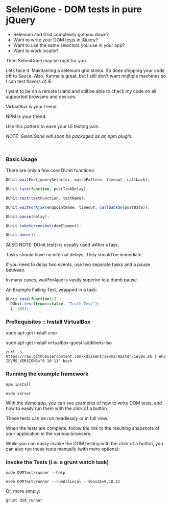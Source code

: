 # SeleniGone - DOM tests in pure jQuery

+ Selenium and Grid complexity got you down?
+ Want to write your DOM tests in jQuery?
+ Want to use the same selectors you use in your app?
+ Want to work locally? 

Then SeleniGone may be right for you. 

Lets face it. Maintaining a selenium grid stinks. So does shipping your code off to Sauce. Also, Karma is great, but I still don't want multiple machines so I can test flavors of IE.

I want to be on a remote island and still be able to check my code on all supported browsers and devices.

VirtualBox is your friend.

NPM is your friend.

Use this pattern to ease your UI testing pain.

*NOTE: SeleniGone will soon be packaged as an npm plugin.*   
  
<br>  

### Basic Usage

There are only a few core DUnit functions: 
 
```javascript
DUnit.waitFor(jquerySelector, matchPattern, timeout, callback);

DUnit.task(function, postTaskDelay);

DUnit.test(testFunction, testName);

DUnit.waitForAjax(endpointName, timeout, callbackOn(postData));

DUnit.pause(delay);

DUnit.takeScreenshot(domElement);

DUnit.done();

```

ALSO NOTE:
DUnit.test() is usually used within a task.

Tasks should have no internal delays. They should be immediate

If you need to delay two events, use two separate tasks and a pause between.

In many cases, waitForAjax is vastly superior to a dumb pause

An Example Failing Test, wrapped in a task:

```javascript
DUnit.task(function(){
  DUnit.test(true===false, "Truth Test");
  }, 200);
```

### PreRequisites :: Install VirtualBox

sudo apt-get install unar

sudo apt-get install virtualbox-guest-additions-iso

`curl -s https://raw.githubusercontent.com/xdissent/ievms/master/ievms.sh | env IEVMS_VERSIONS="9 10 11" bash`



### Running the example framework

`npm install`

`node server`

With the demo app, you can see examples of how to write DOM tests, and how to easily run them with the click of a button.

These tests can be run headlessly or in full view.

When the tests are complete, follow the link to the resulting snapshots of your application in the various browsers.

While you can easily invoke the DOM testing with the click of a button, you can also run these tests manually (with more options):
 
### Invoke the Tests (i.e. a grunt watch task)
`node DOMTest/runner --help`

`node DOMTest/runner --runAllLocal --vboxIE=9,10,11`

Or, more simply:

`grunt dom_runner`

